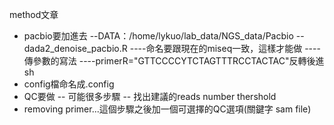 method文章
- pacbio要加進去 
--DATA：/home/lykuo/lab_data/NGS_data/Pacbio
--dada2_denoise_pacbio.R
----命名要跟現在的miseq一致，這樣才能做
----傳參數的寫法
----primerR="GTTCCCCYTCTAGTTTRCCTACTAC"反轉後進sh
- config檔命名成.config
- QC要做
-- 可能很多步驟
-- 找出建議的reads number thershold
- removing primer...這個步驟之後加一個可選擇的QC選項(關鍵字 sam file)